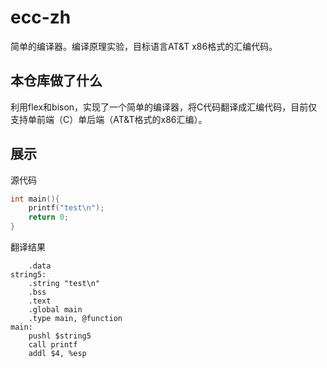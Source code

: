 # ecc-zh

 简单的编译器。编译原理实验，目标语言AT&T x86格式的汇编代码。

## 本仓库做了什么

利用flex和bison，实现了一个简单的编译器，将C代码翻译成汇编代码，目前仅支持单前端（C）单后端（AT&T格式的x86汇编）。

## 展示

源代码

```c
int main(){
    printf("test\n");
    return 0;
}
```

翻译结果

```assembly
	.data
string5:
	.string "test\n"
	.bss
	.text
	.global main
	.type main, @function
main:
	pushl $string5
	call printf
	addl $4, %esp

```